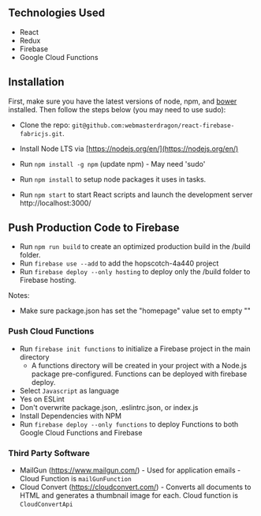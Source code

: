
## Technologies Used

-  React
-  Redux
-  Firebase
-  Google Cloud Functions

## Installation
First, make sure you have the latest versions of node, npm, and [bower](https://www.npmjs.org/package/bower) installed. Then follow the steps below (you may need to use sudo):

- Clone the repo: `git@github.com:webmasterdragon/react-firebase-fabricjs.git`.
- Install Node LTS via [https://nodejs.org/en/](https://nodejs.org/en/)
- Run `npm install -g npm` (update npm) - May need 'sudo'
- Run `npm install` to setup node packages it uses in tasks.

- Run `npm start` to start React scripts and launch the development server http://localhost:3000/

## Push Production Code to Firebase

-  Run `npm run build` to create an optimized production build in the /build folder.
-  Run `firebase use --add` to add the hopscotch-4a440 project
-  Run `firebase deploy --only hosting` to deploy only the /build folder to Firebase hosting.  

Notes:
-  Make sure package.json has set the "homepage" value set to empty ""

### Push Cloud Functions

-  Run `firebase init functions` to initialize a Firebase project in the main directory
   -  A functions directory will be created in your project with a Node.js package pre-configured. Functions can be deployed with firebase deploy.
-  Select `Javascript` as language
-  Yes on ESLint
-  Don't overwrite package.json, .eslintrc.json, or index.js
-  Install Dependencies with NPM
-  Run `firebase deploy --only functions` to deploy Functions to both Google Cloud Functions and Firebase 

### Third Party Software
-  MailGun (https://www.mailgun.com/) - Used for application emails - Cloud Function is `mailGunFunction`
-  Cloud Convert (https://cloudconvert.com/) - Converts all documents to HTML and generates a thumbnail image for each.  Cloud function is `CloudConvertApi`



